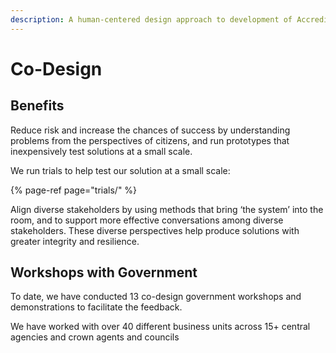 ```yaml
---
description: A human-centered design approach to development of Accreditron
---
```


# Co-Design

## Benefits

Reduce risk and increase the chances of success by understanding problems from the perspectives of citizens, and run prototypes that inexpensively test solutions at a small scale.  
  
We run trials to help test our solution at a small scale:

{% page-ref page="trials/" %}

Align diverse stakeholders by using methods that bring ‘the system’ into the room, and to support more effective conversations among diverse stakeholders. These diverse perspectives help produce solutions with greater integrity and resilience.

## Workshops with Government

To date, we have conducted 13 co-design government workshops and demonstrations to facilitate the feedback.  
  
We have worked with over 40 different business units across 15+ central agencies and crown agents and councils

